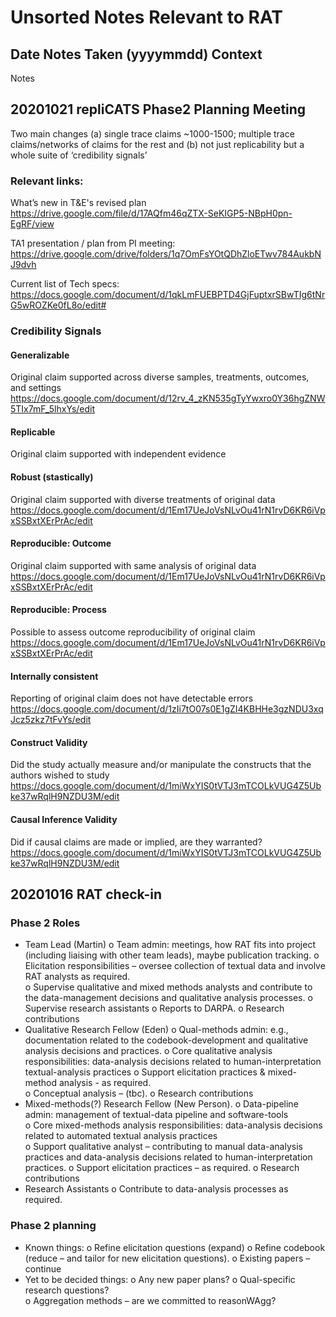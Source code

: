 # Unsorted Notes Relevant to RAT

## Date Notes Taken (yyyymmdd) Context
Notes 

## 20201021 repliCATS Phase2 Planning Meeting 
Two main changes (a) single trace claims ~1000-1500; multiple trace claims/networks of claims for the rest
and (b) not just replicability but a whole suite of ‘credibility signals’ 

### Relevant links:
What’s new in T&E's revised plan
https://drive.google.com/file/d/17AQfm46qZTX-SeKIGP5-NBpH0pn-EgRF/view

TA1 presentation / plan from PI meeting:
https://drive.google.com/drive/folders/1q7OmFsYOtQDhZloETwv784AukbNJ9dvh 

Current list of Tech specs: 
https://docs.google.com/document/d/1qkLmFUEBPTD4GjFuptxrSBwTIg6tNrG5wROZKe0fL8o/edit#

### Credibility Signals
#### Generalizable 
Original claim supported across diverse samples, treatments, outcomes, and settings
https://docs.google.com/document/d/12rv_4_zKN535gTyYwxro0Y36hgZNW5TIx7mF_5lhxYs/edit  
#### Replicable
Original claim supported with independent evidence
#### Robust (stastically)
Original claim supported with diverse treatments of original data
https://docs.google.com/document/d/1Em17UeJoVsNLvOu41rN1rvD6KR6iVpxSSBxtXErPrAc/edit  
#### Reproducible: Outcome
Original claim supported with same analysis of original data
https://docs.google.com/document/d/1Em17UeJoVsNLvOu41rN1rvD6KR6iVpxSSBxtXErPrAc/edit  
#### Reproducible: Process
Possible to assess outcome reproducibility of original claim
https://docs.google.com/document/d/1Em17UeJoVsNLvOu41rN1rvD6KR6iVpxSSBxtXErPrAc/edit  
#### Internally consistent
Reporting of original claim does not have detectable errors
https://docs.google.com/document/d/1zIi7tO07s0E1gZI4KBHHe3gzNDU3xqJcz5zkz7tFvYs/edit 
#### Construct Validity
Did the study actually measure and/or manipulate the constructs that the authors wished to study
https://docs.google.com/document/d/1miWxYIS0tVTJ3mTCOLkVUG4Z5Ubke37wRqlH9NZDU3M/edit 
#### Causal Inference Validity
Did if causal claims are made or implied, are they warranted?
https://docs.google.com/document/d/1miWxYIS0tVTJ3mTCOLkVUG4Z5Ubke37wRqlH9NZDU3M/edit  

## 20201016 RAT check-in 
### Phase 2 Roles 
-	Team Lead (Martin)
o	Team admin: meetings, how RAT fits into project (including liaising with other team leads), 
maybe publication tracking.
o	Elicitation responsibilities – oversee collection of textual data and involve RAT analysts as required.   
o	Supervise qualitative and mixed methods analysts and contribute to the data-management decisions and 
qualitative analysis processes.
o	Supervise research assistants
o	Reports to DARPA. 
o	Research contributions  
-	Qualitative Research Fellow (Eden)
o	Qual-methods admin: e.g., documentation related to the codebook-development and qualitative analysis 
decisions and practices.
o	Core qualitative analysis responsibilities: data-analysis decisions related to human-interpretation 
textual-analysis practices
o	Support elicitation practices & mixed-method analysis - as required.  
o	Conceptual analysis – (tbc). 
o	Research contributions 
-	Mixed-methods(?) Research Fellow (New Person). 
o	Data-pipeline admin: management of textual-data pipeline and software-tools   
o	Core mixed-methods analysis responsibilities: data-analysis decisions related to automated textual 
analysis practices   
o	Support qualitative analyst – contributing to manual data-analysis practices and data-analysis decisions 
related to human-interpretation practices. 
o	Support elicitation practices – as required. 
o	Research contributions
-	Research Assistants 
o	Contribute to data-analysis processes as required. 
### Phase 2 planning
-	Known things: 
o	Refine elicitation questions (expand)
o	Refine codebook (reduce – and tailor for new elicitation questions). 
o	Existing papers – continue 
-	Yet to be decided things: 
o	Any new paper plans?
o	Qual-specific research questions?   
o	Aggregation methods – are we committed to reasonWAgg? 
